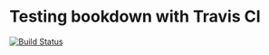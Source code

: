 # Testing bookdown with Travis CI

[![Build Status](https://travis-ci.org/Selbosh/asdfg.svg?branch=master)](https://travis-ci.org/Selbosh/asdfg)
